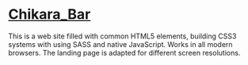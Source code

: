 # [Chikara_Bar](https://andreykholopov.github.io/Chikara_Bar/.)
This is a web site filled with common HTML5 elements, building CSS3 systems with using SASS and native JavaScript. Works in all modern browsers. The landing page is adapted for different screen resolutions.
